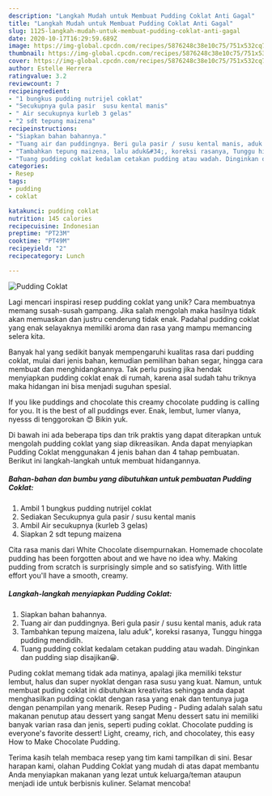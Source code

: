```yaml
---
description: "Langkah Mudah untuk Membuat Pudding Coklat Anti Gagal"
title: "Langkah Mudah untuk Membuat Pudding Coklat Anti Gagal"
slug: 1125-langkah-mudah-untuk-membuat-pudding-coklat-anti-gagal
date: 2020-10-17T16:29:59.689Z
image: https://img-global.cpcdn.com/recipes/5876248c38e10c75/751x532cq70/pudding-coklat-foto-resep-utama.jpg
thumbnail: https://img-global.cpcdn.com/recipes/5876248c38e10c75/751x532cq70/pudding-coklat-foto-resep-utama.jpg
cover: https://img-global.cpcdn.com/recipes/5876248c38e10c75/751x532cq70/pudding-coklat-foto-resep-utama.jpg
author: Estelle Herrera
ratingvalue: 3.2
reviewcount: 7
recipeingredient:
- "1 bungkus pudding nutrijel coklat"
- "Secukupnya gula pasir  susu kental manis"
- " Air secukupnya kurleb 3 gelas"
- "2 sdt tepung maizena"
recipeinstructions:
- "Siapkan bahan bahannya."
- "Tuang air dan puddingnya. Beri gula pasir / susu kental manis, aduk rata"
- "Tambahkan tepung maizena, lalu aduk&#34;, koreksi rasanya, Tunggu hingga pudding mendidih."
- "Tuang pudding coklat kedalam cetakan pudding atau wadah. Dinginkan dan pudding siap disajikan😀."
categories:
- Resep
tags:
- pudding
- coklat

katakunci: pudding coklat 
nutrition: 145 calories
recipecuisine: Indonesian
preptime: "PT23M"
cooktime: "PT49M"
recipeyield: "2"
recipecategory: Lunch

---
```



![Pudding Coklat](https://img-global.cpcdn.com/recipes/5876248c38e10c75/751x532cq70/pudding-coklat-foto-resep-utama.jpg)

Lagi mencari inspirasi resep pudding coklat yang unik? Cara membuatnya memang susah-susah gampang. Jika salah mengolah maka hasilnya tidak akan memuaskan dan justru cenderung tidak enak. Padahal pudding coklat yang enak selayaknya memiliki aroma dan rasa yang mampu memancing selera kita.

Banyak hal yang sedikit banyak mempengaruhi kualitas rasa dari pudding coklat, mulai dari jenis bahan, kemudian pemilihan bahan segar, hingga cara membuat dan menghidangkannya. Tak perlu pusing jika hendak menyiapkan pudding coklat enak di rumah, karena asal sudah tahu triknya maka hidangan ini bisa menjadi suguhan spesial.

If you like puddings and chocolate this creamy chocolate pudding is calling for you. It is the best of all puddings ever. Enak, lembut, lumer vlanya, nyesss di tenggorokan 😍 Bikin yuk.


Di bawah ini ada beberapa tips dan trik praktis yang dapat diterapkan untuk mengolah pudding coklat yang siap dikreasikan. Anda dapat menyiapkan Pudding Coklat menggunakan 4 jenis bahan dan 4 tahap pembuatan. Berikut ini langkah-langkah untuk membuat hidangannya.

<!--inarticleads1-->

##### Bahan-bahan dan bumbu yang dibutuhkan untuk pembuatan Pudding Coklat:

1. Ambil 1 bungkus pudding nutrijel coklat
1. Sediakan Secukupnya gula pasir / susu kental manis
1. Ambil  Air secukupnya (kurleb 3 gelas)
1. Siapkan 2 sdt tepung maizena


Cita rasa manis dari White Chocolate disempurnakan. Homemade chocolate pudding has been forgotten about and we have no idea why. Making pudding from scratch is surprisingly simple and so satisfying. With little effort you&#39;ll have a smooth, creamy. 

<!--inarticleads2-->

##### Langkah-langkah menyiapkan Pudding Coklat:

1. Siapkan bahan bahannya.
1. Tuang air dan puddingnya. Beri gula pasir / susu kental manis, aduk rata
1. Tambahkan tepung maizena, lalu aduk&#34;, koreksi rasanya, Tunggu hingga pudding mendidih.
1. Tuang pudding coklat kedalam cetakan pudding atau wadah. Dinginkan dan pudding siap disajikan😀.


Puding coklat memang tidak ada matinya, apalagi jika memiliki tekstur lembut, halus dan super nyoklat dengan rasa susu yang kuat. Namun, untuk membuat puding coklat ini dibutuhkan kreativitas sehingga anda dapat menghasilkan pudding coklat dengan rasa yang enak dan tentunya juga dengan penampilan yang menarik. Resep Puding - Puding adalah salah satu makanan penutup atau dessert yang sangat Menu dessert satu ini memiliki banyak varian rasa dan jenis, seperti puding coklat. Chocolate pudding is everyone&#39;s favorite dessert! Light, creamy, rich, and chocolatey, this easy How to Make Chocolate Pudding. 

Terima kasih telah membaca resep yang tim kami tampilkan di sini. Besar harapan kami, olahan Pudding Coklat yang mudah di atas dapat membantu Anda menyiapkan makanan yang lezat untuk keluarga/teman ataupun menjadi ide untuk berbisnis kuliner. Selamat mencoba!
